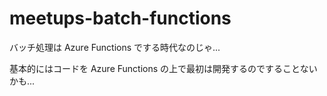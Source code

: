 # meetups-batch-functions

バッチ処理は Azure Functions でする時代なのじゃ...

基本的にはコードを Azure Functions の上で最初は開発するのですることないかも...
